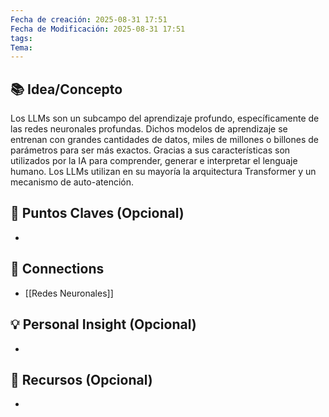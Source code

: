 ```yaml
---
Fecha de creación: 2025-08-31 17:51
Fecha de Modificación: 2025-08-31 17:51
tags: 
Tema:
---
```



## 📚 Idea/Concepto 

Los LLMs son un subcampo del aprendizaje profundo, específicamente de las redes neuronales profundas. Dichos modelos de aprendizaje se entrenan con grandes cantidades de datos, miles de millones o billones de parámetros para ser más exactos. Gracias a sus características son utilizados por la IA para comprender, generar e interpretar el lenguaje humano. Los LLMs utilizan en su mayoría la arquitectura Transformer y un mecanismo de auto-atención.

## 📌 Puntos Claves (Opcional)
- 

## 🔗 Connections
- [[Redes Neuronales]]

## 💡 Personal Insight (Opcional)
- 
## 🧾 Recursos (Opcional)
- 